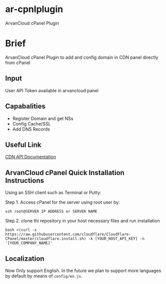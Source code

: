 # ar-cpnlplugin
ArvanCloud cPanel Plugin

# Brief
ArvanCloud cPanel Plugin to add and config domain in CDN panel directly from cPanel

## Input
User API Token available in arvancloud panel

## Capabalities
* Register Domain and get NSs
* Config Cache/SSL
* Add DNS Records

## Useful Link
[CDN API Documentation](https://www.arvancloud.com/docs/api/cdn/4.0)

## ArvanCloud cPanel Quick Installation Instructions

Using an SSH client such as Terminal or Putty:

Step 1. Access cPanel for the server using root user by:

`ssh root@SERVER IP ADDRESS or SERVER NAME`

Step 2. clone thi repository in your host necessary files and run installation

`bash <(curl -s https://raw.githubusercontent.com/cloudflare/CloudFlare-CPanel/master/cloudflare.install.sh) -k [YOUR_HOST_API_KEY] -n '[YOUR_COMPANY_NAME]' `


## Localization

Now Only support English. In the future we plan to support more languages by default by means of `config/en.js`.

